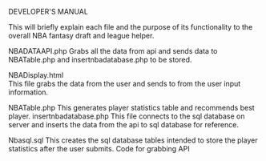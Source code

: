 DEVELOPER'S MANUAL 



This will briefly explain each file and the purpose of its functionality to the overall NBA fantasy draft and league helper. 

NBADATAAPI.php
Grabs all the data from api and sends data to NBATable.php and         insertnbadatabase.php to be stored.

NBADisplay.html  
This file grabs the data from the user and sends to from the user input information. 

NBATable.php
This generates player statistics table and recommends best player. 
insertnbadatabase.php
This file connects to the sql database on server and inserts the data from the api to sql database for reference. 

Nbasql.sql 
This creates the sql database tables intended to store the player statistics after the user submits. 
Code for grabbing API 




